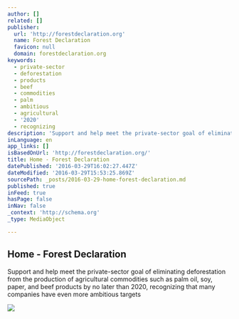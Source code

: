 ```yaml
---
author: []
related: []
publisher:
  url: 'http://forestdeclaration.org'
  name: Forest Declaration
  favicon: null
  domain: forestdeclaration.org
keywords:
  - private-sector
  - deforestation
  - products
  - beef
  - commodities
  - palm
  - ambitious
  - agricultural
  - '2020'
  - recognizing
description: 'Support and help meet the private-sector goal of eliminating deforestation from the production of agricultural commodities such as palm oil, soy, paper, and beef products by no later than 2020, recognizing that many companies have even more ambitious targets'
inLanguage: en
app_links: []
isBasedOnUrl: 'http://forestdeclaration.org/'
title: Home - Forest Declaration
datePublished: '2016-03-29T16:02:27.447Z'
dateModified: '2016-03-29T15:53:25.869Z'
sourcePath: _posts/2016-03-29-home-forest-declaration.md
published: true
inFeed: true
hasPage: false
inNav: false
_context: 'http://schema.org'
_type: MediaObject

---
```

<article style=""><h1>Home - Forest Declaration</h1><p>Support and help meet the private-sector goal of eliminating deforestation from the production of agricultural commodities such as palm oil, soy, paper, and beef products by no later than 2020, recognizing that many companies have even more ambitious targets</p><img src="http://forestdeclaration.org/wp-content/uploads/2015/10/GCP-Logo-Full-Colour-CMYK.jpg" /></article>